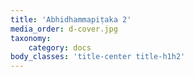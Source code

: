 ```yaml
---
title: 'Abhidhammapiṭaka 2'
media_order: d-cover.jpg
taxonomy:
    category: docs
body_classes: 'title-center title-h1h2'
---
```


